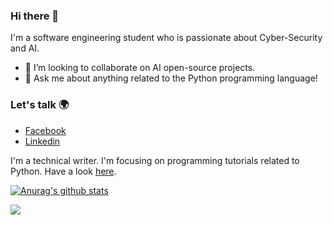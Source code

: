 ### Hi there 👋
I'm a software engineering student who is passionate about Cyber-Security and AI.
- 👯 I’m looking to collaborate on AI open-source projects.
- 💬 Ask me about anything related to the Python programming language!

### Let's talk 🌍
  - [Facebook](https://www.facebook.com/profile.php?id=100004114573038)
  - [Linkedin](https://www.linkedin.com/in/ahmad-mardeni-369b3019b/)
  
  
I'm a technical writer. I'm focusing on programming tutorials related to Python. Have a look [here](https://www.section.io/engineering-education/authors/ahmad-mardeni/).

[![Anurag's github stats](https://github-readme-stats.vercel.app/api?username=ahmadmardeni1&show_icons=true&theme=tokyonight)](https://github.com/anuraghazra/github-readme-stats)

![](https://komarev.com/ghpvc/?username=ahmadmardeni1&color=blue)
 
